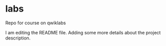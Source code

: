 # labs
Repo for course on qwiklabs

I am editing the README file. Adding some more details about the project description.
